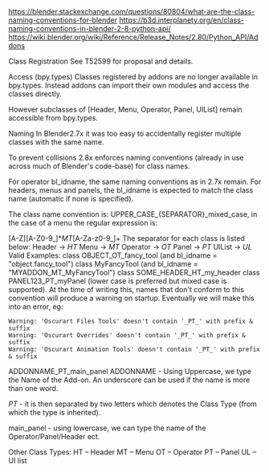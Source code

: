 
https://blender.stackexchange.com/questions/80804/what-are-the-class-naming-conventions-for-blender
https://b3d.interplanety.org/en/class-naming-conventions-in-blender-2-8-python-api/
https://wiki.blender.org/wiki/Reference/Release_Notes/2.80/Python_API/Addons

Class Registration
See T52599 for proposal and details.

Access (bpy.types)
Classes registered by addons are no longer available in bpy.types. Instead addons can import their own modules and access the classes directly.

However subclasses of [Header, Menu, Operator, Panel, UIList] remain accessible from bpy.types.

Naming
In Blender2.7x it was too easy to accidentally register multiple classes with the same name.

To prevent collisions 2.8x enforces naming conventions (already in use across much of Blender's code-base) for class names.

For operator bl_idname, the same naming conventions as in 2.7x remain. For headers, menus and panels, the bl_idname is expected to match the class name (automatic if none is specified).

The class name convention is: UPPER_CASE_{SEPARATOR}_mixed_case, in the case of a menu the regular expression is:

   [A-Z][A-Z0-9_]*_MT_[A-Za-z0-9_]+
The separator for each class is listed below:
    Header -> _HT_
    Menu -> _MT_
    Operator -> _OT_
    Panel -> _PT_
    UIList -> _UL_
Valid Examples:
    class OBJECT_OT_fancy_tool (and bl_idname = "object.fancy_tool")
    class MyFancyTool (and bl_idname = "MYADDON_MT_MyFancyTool")
    class SOME_HEADER_HT_my_header
    class PANEL123_PT_myPanel (lower case is preferred but mixed case is supported).
At the time of writing this, names that don't conform to this convention will produce a warning on startup. Eventually we will make this into an error, eg:

    Warning: 'Oscurart Files Tools' doesn't contain '_PT_' with prefix & suffix
    Warning: 'Oscurart Overrides' doesn't contain '_PT_' with prefix & suffix
    Warning: 'Oscurart Animation Tools' doesn't contain '_PT_' with prefix & suffix





ADDONNAME_PT_main_panel
ADDONNAME - Using Uppercase, we type the Name of the Add-on. An underscore can be used if the name is more than one word.

_PT_ - it is then separated by two letters which denotes the Class Type (from which the type is inherited).

main_panel - using lowercase, we can type the name of the Operator/Panel/Header ect.

Other Class Types:
    HT – Header
    MT – Menu
    OT – Operator
    PT – Panel
    UL – UI list
